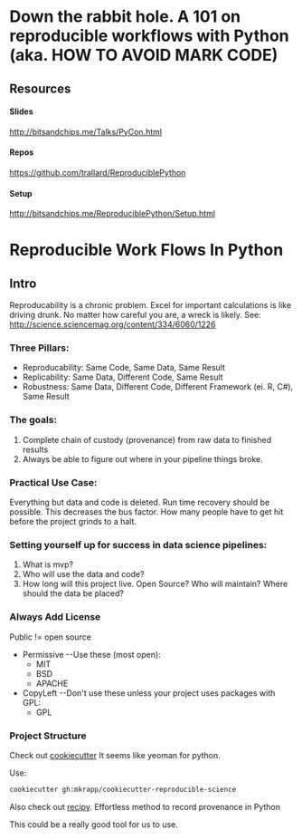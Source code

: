 # Down the rabbit hole. A 101 on reproducible workflows with Python (aka. HOW TO AVOID MARK CODE)

## Resources

#### Slides

http://bitsandchips.me/Talks/PyCon.html

#### Repos

https://github.com/trallard/ReproduciblePython

#### Setup

http://bitsandchips.me/ReproduciblePython/Setup.html

# Reproducible Work Flows In Python 

## Intro

Reproducability is a chronic problem. Excel for important calculations is like driving drunk.  No matter how careful you are, a wreck is likely.
See: http://science.sciencemag.org/content/334/6060/1226

### Three Pillars:

* Reproducability: Same Code, Same Data, Same Result
* Replicability: Same Data, Different Code, Same Result
* Robustness: Same Data, Different Code, Different Framework (ei. R, C#),  Same Result

### The goals:

1. Complete chain of custody (provenance) from raw data to finished results
2. Always be able to figure out where in your pipeline things broke.

### Practical Use Case:

Everything but data and code is deleted. Run time recovery should be possible.
This decreases the bus factor.  How many people have to get hit before the project grinds to a halt.

### Setting yourself up for success in data science pipelines:

1. What is mvp?
2. Who will use the data and code?
3. How long will this project live.  Open Source? Who will maintain? Where should the data be placed?

### Always Add License

Public != open source
* Permissive --Use these (most open): 
  * MIT 
  * BSD 
  * APACHE 
* CopyLeft --Don't use these unless your project uses packages with GPL: 
  * GPL 
  
### Project Structure

Check out [cookiecutter](https://github.com/audreyr/cookiecutter) It seems like yeoman for python.

Use:

```bash
cookiecutter gh:mkrapp/cookiecutter-reproducible-science
```

Also check out [recipy](https://github.com/recipy/recipy).  Effortless method to record provenance in Python

This could be a really good tool for us to use.

